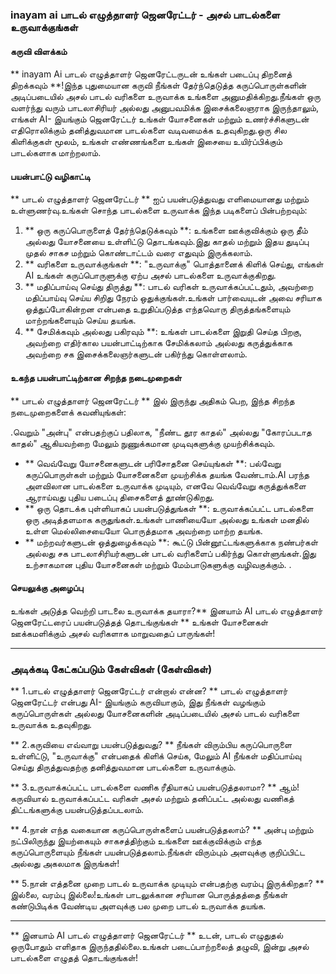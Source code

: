 ### inayam ai பாடல் எழுத்தாளர் ஜெனரேட்டர் - அசல் பாடல்களை உருவாக்குங்கள்

#### கருவி விளக்கம்
** inayam Ai பாடல் எழுத்தாளர் ஜெனரேட்டருடன் உங்கள் படைப்பு திறனைத் திறக்கவும் **!இந்த புதுமையான கருவி நீங்கள் தேர்ந்தெடுத்த கருப்பொருள்களின் அடிப்படையில் அசல் பாடல் வரிகளை உருவாக்க உங்களை அனுமதிக்கிறது.நீங்கள் ஒரு வளர்ந்து வரும் பாடலாசிரியர் அல்லது அனுபவமிக்க இசைக்கலைஞராக இருந்தாலும், எங்கள் AI- இயங்கும் ஜெனரேட்டர் உங்கள் யோசனைகள் மற்றும் உணர்ச்சிகளுடன் எதிரொலிக்கும் தனித்துவமான பாடல்களை வடிவமைக்க உதவுகிறது.ஒரு சில கிளிக்குகள் மூலம், உங்கள் எண்ணங்களை உங்கள் இசையை உயிர்ப்பிக்கும் பாடல்களாக மாற்றலாம்.

#### பயன்பாட்டு வழிகாட்டி
** பாடல் எழுத்தாளர் ஜெனரேட்டர் ** ஐப் பயன்படுத்துவது எளிமையானது மற்றும் உள்ளுணர்வு.உங்கள் சொந்த பாடல்களை உருவாக்க இந்த படிகளைப் பின்பற்றவும்:

1. ** ஒரு கருப்பொருளைத் தேர்ந்தெடுக்கவும் **: உங்களை ஊக்குவிக்கும் ஒரு தீம் அல்லது யோசனையை உள்ளிட்டு தொடங்கவும்.இது காதல் மற்றும் இதய துடிப்பு முதல் சாகச மற்றும் கொண்டாட்டம் வரை எதுவும் இருக்கலாம்.
2. ** வரிகளை உருவாக்குங்கள் **: "உருவாக்கு" பொத்தானைக் கிளிக் செய்து, எங்கள் AI உங்கள் கருப்பொருளுக்கு ஏற்ப அசல் பாடல்களை உருவாக்குகிறது.
3. ** மதிப்பாய்வு செய்து திருத்து **: பாடல் வரிகள் உருவாக்கப்பட்டதும், அவற்றை மதிப்பாய்வு செய்ய சிறிது நேரம் ஒதுக்குங்கள்.உங்கள் பார்வையுடன் அவை சரியாக ஒத்துப்போகின்றன என்பதை உறுதிப்படுத்த எந்தவொரு திருத்தங்களையும் மாற்றங்களையும் செய்ய தயங்க.
4. ** சேமிக்கவும் அல்லது பகிரவும் **: உங்கள் பாடல்களை இறுதி செய்த பிறகு, அவற்றை எதிர்கால பயன்பாட்டிற்காக சேமிக்கலாம் அல்லது கருத்துக்காக அவற்றை சக இசைக்கலைஞர்களுடன் பகிர்ந்து கொள்ளலாம்.

#### உகந்த பயன்பாட்டிற்கான சிறந்த நடைமுறைகள்
** பாடல் எழுத்தாளர் ஜெனரேட்டர் ** இல் இருந்து அதிகம் பெற, இந்த சிறந்த நடைமுறைகளைக் கவனியுங்கள்:

.வெறும் "அன்பு" என்பதற்குப் பதிலாக, "நீண்ட தூர காதல்" அல்லது "கோரப்படாத காதல்" ஆகியவற்றை மேலும் நுணுக்கமான முடிவுகளுக்கு முயற்சிக்கவும்.
- ** வெவ்வேறு யோசனைகளுடன் பரிசோதனை செய்யுங்கள் **: பல்வேறு கருப்பொருள்கள் மற்றும் யோசனைகளை முயற்சிக்க தயங்க வேண்டாம்.AI பரந்த அளவிலான பாடல்களை உருவாக்க முடியும், எனவே வெவ்வேறு கருத்துக்களை ஆராய்வது புதிய படைப்பு திசைகளைத் தூண்டுகிறது.
- ** ஒரு தொடக்க புள்ளியாகப் பயன்படுத்துங்கள் **: உருவாக்கப்பட்ட பாடல்களை ஒரு அடித்தளமாக கருதுங்கள்.உங்கள் பாணியையோ அல்லது உங்கள் மனதில் உள்ள மெல்லிசையையோ பொருத்தமாக அவற்றை மாற்ற தயங்க.
- ** மற்றவர்களுடன் ஒத்துழைக்கவும் **: கூட்டு பின்னூட்டங்களுக்காக நண்பர்கள் அல்லது சக பாடலாசிரியர்களுடன் பாடல் வரிகளைப் பகிர்ந்து கொள்ளுங்கள்.இது உற்சாகமான புதிய யோசனைகள் மற்றும் மேம்பாடுகளுக்கு வழிவகுக்கும்.
.

#### செயலுக்கு அழைப்பு
உங்கள் அடுத்த வெற்றி பாடலை உருவாக்க தயாரா?** இனயாம் AI பாடல் எழுத்தாளர் ஜெனரேட்டரைப் பயன்படுத்தத் தொடங்குங்கள் ** உங்கள் யோசனைகள் ஊக்கமளிக்கும் அசல் வரிகளாக மாறுவதைப் பாருங்கள்!

---

### அடிக்கடி கேட்கப்படும் கேள்விகள் (கேள்விகள்)

** 1.பாடல் எழுத்தாளர் ஜெனரேட்டர் என்றால் என்ன? **
பாடல் எழுத்தாளர் ஜெனரேட்டர் என்பது AI- இயங்கும் கருவியாகும், இது நீங்கள் வழங்கும் கருப்பொருள்கள் அல்லது யோசனைகளின் அடிப்படையில் அசல் பாடல் வரிகளை உருவாக்க உதவுகிறது.

** 2.கருவியை எவ்வாறு பயன்படுத்துவது? **
நீங்கள் விரும்பிய கருப்பொருளை உள்ளிட்டு, "உருவாக்கு" என்பதைக் கிளிக் செய்க, மேலும் AI நீங்கள் மதிப்பாய்வு செய்து திருத்துவதற்கு தனித்துவமான பாடல்களை உருவாக்கும்.

** 3.உருவாக்கப்பட்ட பாடல்களை வணிக ரீதியாகப் பயன்படுத்தலாமா? **
ஆம்!கருவியால் உருவாக்கப்பட்ட வரிகள் அசல் மற்றும் தனிப்பட்ட அல்லது வணிகத் திட்டங்களுக்கு பயன்படுத்தப்படலாம்.

** 4.நான் எந்த வகையான கருப்பொருள்களைப் பயன்படுத்தலாம்? **
அன்பு மற்றும் நட்பிலிருந்து இயற்கையும் சாகசத்திற்கும் உங்களை ஊக்குவிக்கும் எந்த கருப்பொருளையும் நீங்கள் பயன்படுத்தலாம்.நீங்கள் விரும்பும் அளவுக்கு குறிப்பிட்ட அல்லது அகலமாக இருங்கள்!

** 5.நான் எத்தனை முறை பாடல் உருவாக்க முடியும் என்பதற்கு வரம்பு இருக்கிறதா? **
இல்லை, வரம்பு இல்லை!உங்கள் பாடலுக்கான சரியான பொருத்தத்தை நீங்கள் கண்டுபிடிக்க வேண்டிய அளவுக்கு பல முறை பாடல் உருவாக்க தயங்க.

---

** இனயாம் AI பாடல் எழுத்தாளர் ஜெனரேட்டர் ** உடன், பாடல் எழுதுதல் ஒருபோதும் எளிதாக இருந்ததில்லை.உங்கள் படைப்பாற்றலைத் தழுவி, இன்று அசல் பாடல்களை எழுதத் தொடங்குங்கள்!